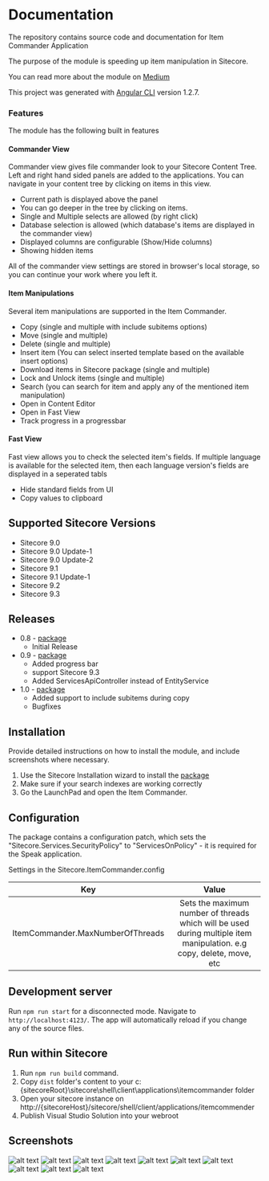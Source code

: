 # Documentation

The repository contains source code and documentation for Item Commander Application

The purpose of the module is speeding up item manipulation in Sitecore.

You can read more about the module on [Medium](https://medium.com/@mitya_1988/item-commander-1aa157bbbd0)

This project was generated with [Angular CLI](https://github.com/angular/angular-cli) version 1.2.7.


### Features
The module has the following built in features

#### Commander View
Commander view gives file commander look to your Sitecore Content Tree. Left and right hand sided panels are added to the applications. 
You can navigate in your content tree by clicking on items in this view. 
- Current path is displayed above the panel
- You can go deeper in the tree by clicking on items.
- Single and Multiple selects are allowed (by right click)
- Database selection is allowed (which database's items are displayed in the commander view)
- Displayed columns are configurable (Show/Hide columns)
- Showing hidden items

All of the commander view settings are stored in browser's local storage, so you can continue your work where you left it. 

#### Item Manipulations
Several item manipulations are supported in the Item Commander.
- Copy (single and multiple with include subitems options)
- Move (single and multiple)
- Delete (single and multiple)
- Insert item (You can select inserted template based on the available insert options)
- Download items in Sitecore package (single and multiple)
- Lock and Unlock items (single and multiple)
- Search (you can search for item and apply any of the mentioned item manipulation)
- Open in Content Editor
- Open in Fast View
- Track progress in a progressbar


#### Fast View
Fast view allows you to check the selected item's fields. If multiple language is available for the selected item, then each language version's fields are displayed in a seperated tabls
- Hide standard fields from UI
- Copy values to clipboard

## Supported Sitecore Versions

- Sitecore 9.0
- Sitecore 9.0 Update-1
- Sitecore 9.0 Update-2
- Sitecore 9.1 
- Sitecore 9.1 Update-1
- Sitecore 9.2
- Sitecore 9.3 

## Releases
- 0.8  - [package](sc.package/ItemCommander-0.8.zip)
  - Initial Release
- 0.9 - [package](sc.package/ItemCommander-0.9.zip)
  - Added progress bar
  - support Sitecore 9.3
  - Added ServicesApiController instead of EntityService
- 1.0 - [package](sc.package/ItemCommander-1.0.zip)
  - Added support to include subitems during copy
  - Bugfixes

## Installation

Provide detailed instructions on how to install the module, and include screenshots where necessary.

1. Use the Sitecore Installation wizard to install the [package](sc.package/ItemCommander-0.8.zip)
2. Make sure if your search indexes are working correctly
3. Go the LaunchPad and open the Item Commander.

## Configuration

The package contains a configuration patch, which   sets the "Sitecore.Services.SecurityPolicy" to "ServicesOnPolicy" - it is required for the Speak application.

Settings in the Sitecore.ItemCommander.config


| Key        | Value           |
| ------------- |:-------------:| 
| ItemCommander.MaxNumberOfThreads      | Sets the maximum number of threads which will be used during multiple item manipulation. e.g copy, delete, move, etc | 

## Development server

Run `npm run start` for a disconnected mode. Navigate to `http://localhost:4123/`. The app will automatically reload if you change any of the source files.

## Run within Sitecore

1. Run `npm run build` command. 
2. Copy `dist` folder's content to your c:\{sitecoreRoot}\sitecore\shell\client\applications\itemcommander folder
3. Open your sitecore instance on http://{sitecoreHost}/sitecore/shell/client/applications/itemcommender
4. Publish Visual Studio Solution into your webroot

## Screenshots

![alt text](documentation/1.png "Main")
![alt text](documentation/2.png "Main")
![alt text](documentation/3.png "Main")
![alt text](documentation/4.png "Main")
![alt text](documentation/5.png "Main")
![alt text](documentation/6.png "Main")
![alt text](documentation/7.png "Main")
![alt text](documentation/8.png "Main")
![alt text](documentation/9.png "Main")
![alt text](documentation/10.png "Main")


